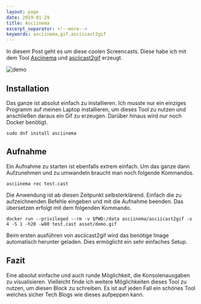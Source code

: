 ```yaml
---
layout: page
date: 2019-01-29 
title: Asciinema
excerpt_separator: <!--more-->
keywords: asciinema,gif,asciicast2gif
---
```

In diesem Post geht es um diese coolen Screencasts. Diese habe ich mit dem
Tool [Asciinema](https://asciinema.org/) und 
[asciicast2gif](https://github.com/asciinema/asciicast2gif) erzeugt.

![demo]({{site.baseurl}}/asset/demo.gif)

<!--more-->
## Installation

Das ganze ist absolut einfach zu installieren. Ich musste nur ein einziges Programm auf meinen
Laptop installieren, um dieses Tool zu nutzen und anschließen daraus ein Gif zu erzeugen. 
Darüber hinaus wird nur noch Docker benötigt.

```shell
sudo dnf install asciinema
```

## Aufnahme

Ein Aufnahme zu starten ist ebenfalls extrem einfach. Um das ganze dann Aufzunehmen und zu 
umwandeln braucht man noch folgende Kommandos.

```shell
asciinema rec test.cast
```

Die Anwendung ist ab diesen Zeitpunkt selbsterklärend. Einfach die zu aufzeichnenden Befehle eingeben
und mit <ctrl-d> die Aufnahme beenden. Das übersetzen erfolgt mit dem folgenden Kommando.

```shell
docker run --privileged --rm -v $PWD:/data asciinema/asciicast2gif -s 4 -S 1 -h20 -w80 test.cast asset/demo.gif
```

Beim ersten ausführen von asciicast2gif wird das benötige Image automatisch herunter geladen.
Dies ermöglicht ein sehr einfaches Setup.

## Fazit

Eine absolut einfache und auch runde Möglichkeit, die Konsolenausgaben zu visualisieren. Vielleicht
finde ich weitere Möglichkeiten dieses Tool zu nutzen, um diesen Block zu schreiben. Es ist auf jeden
Fall ein schönes Tool welches sicher Tech Blogs wie dieses aufpeppen kann.
